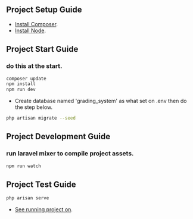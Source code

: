 ## Project Setup Guide

- [Install Composer](https://getcomposer.org/Composer-Setup.exe).
- [Install Node](https://nodejs.org/en/download).

## Project Start Guide
### do this at the start.
```sh
composer update
npm install
npm run dev
```
- Create database named 'grading_system' as what set on .env then do the step below.
```sh
php artisan migrate --seed 
```

## Project Development Guide
### run laravel mixer to compile project assets.
```sh
npm run watch
```

## Project Test Guide
```sh
php arisan serve
```
- [See running project on](http://127.0.0.1:8000).